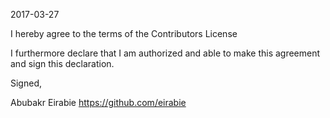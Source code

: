 2017-03-27

I hereby agree to the terms of the Contributors License

I furthermore declare that I am authorized and able to make this
agreement and sign this declaration.

Signed,

Abubakr Eirabie
https://github.com/eirabie
